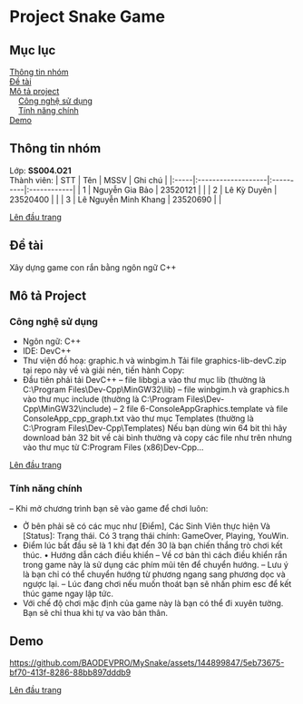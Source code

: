 # Project Snake Game
<a name="top"><a>
## Mục lục

[Thông tin nhóm](#info)\
[Đề tài](#topic)\
[Mô tả project](#project)\
&nbsp;&nbsp;&nbsp; [Công nghệ sử dụng](#use)\
&nbsp;&nbsp;&nbsp; [Tính năng chính](#main-feature)\
[Demo](#demo)

## Thông tin nhóm <a name="info"></a>

Lớp: **SS004.O21** \
Thành viên:
| STT  | Tên                | MSSV      | Ghi chú     |
|:-----|:-------------------|:----------|:------------|
|  1   |   Nguyễn Gia Bảo   | 23520121  |  |
|  2   |    Lê Kỳ Duyên     | 23520400  |             |
|  3   |  Lê Nguyễn Minh Khang | 23520690  |             |

[Lên đầu trang](#top)
## Đề tài <a name="topic"></a>

Xây dựng game con rắn bằng ngôn ngữ C++

## Mô tả Project <a name="project"></a>

### Công nghệ sử dụng <a name="use"></a>
- Ngôn ngữ: C++
- IDE: DevC++
- Thư viện đồ hoạ: graphic.h và winbgim.h
Tải file graphics-lib-devC.zip tại repo này về và giải nén, tiến hành
Copy:
- Đầu tiên phải tải DevC++
– file libbgi.a vào thư mục lib (thường là C:\Program Files\Dev-Cpp\MinGW32\lib)
– file winbgim.h và graphics.h vào thư mục include (thường là C:\Program Files\Dev-Cpp\MinGW32\include)
– 2 file 6-ConsoleAppGraphics.template và file ConsoleApp_cpp_graph.txt vào thư mục Templates (thường là C:\Program Files\Dev-Cpp\Templates)
Nếu bạn dùng win 64 bit thì hãy download bản 32 bit về cài bình thường và copy các file như trên nhưng vào thư mục từ C:Program Files (x86)Dev-Cpp…

[Lên đầu trang](#top)
### Tính năng chính <a name="main-feature"></a>
– Khi mở chương trình bạn sẽ vào game để chơi luôn:
- Ở bên phải sẽ có các mục như [Điểm], Các Sinh Viên thực hiện Và [Status]: Trạng thái. Có 3 trạng thái chính: GameOver, Playing, YouWin.
- Điểm lúc bắt đầu sẽ là 1 khi đạt đến 30 là bạn chiến thắng trò chơi kết thúc.
• Hướng dẫn cách điều khiển
– Về cơ bản thì cách điều khiển rắn trong game này là sử dụng các phím mũi tên để chuyển hướng.
– Lưu ý là bạn chỉ có thể chuyển hướng từ phương ngang sang phương dọc và ngược lại.
– Lúc đang chơi nếu muốn thoát bạn sẽ nhấn phim esc để kết thúc game ngay lập tức.
- Với chế độ chơi mặc định của game này là bạn có thể đi xuyên tường. Bạn sẽ chỉ thua khi tự va vào bản thân.


  
## Demo <a name="demo"></a>
  
https://github.com/BAODEVPRO/MySnake/assets/144899847/5eb73675-bf70-413f-8286-88bb897dddb9



[Lên đầu trang](#top)
